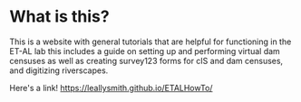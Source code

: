 # What is this?
This is a website with general tutorials that are helpful for functioning in the ET-AL lab this includes a guide on setting up and performing virtual dam censuses as well as creating survey123 forms for cIS and dam censuses, and digitizing riverscapes.

Here's a link!
https://leallysmith.github.io/ETALHowTo/
